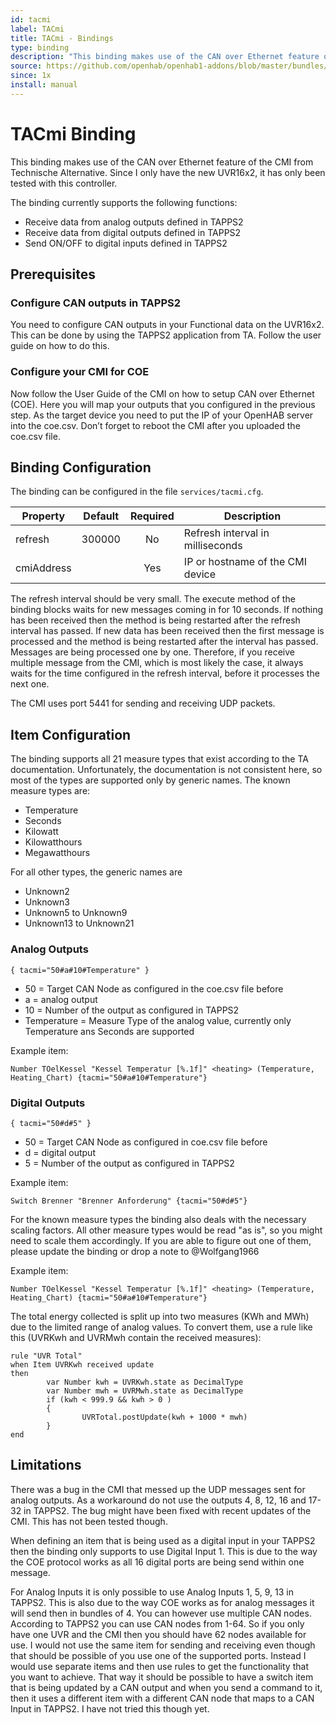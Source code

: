 ```yaml
---
id: tacmi
label: TACmi
title: TACmi - Bindings
type: binding
description: "This binding makes use of the CAN over Ethernet feature of the CMI from Technische Alternative. Since I only have the new UVR16x2, it has only been tested with this controller."
source: https://github.com/openhab/openhab1-addons/blob/master/bundles/binding/org.openhab.binding.tacmi/README.md
since: 1x
install: manual
---
```


<!-- Attention authors: Do not edit directly. Please add your changes to the appropriate source repository -->


# TACmi Binding

This binding makes use of the CAN over Ethernet feature of the CMI from Technische Alternative. Since I only have the new UVR16x2, it has only been tested with this controller.

The binding currently supports the following functions:

* Receive data from analog outputs defined in TAPPS2
* Receive data from digital outputs defined in TAPPS2
* Send ON/OFF to digital inputs defined in TAPPS2

## Prerequisites

### Configure CAN outputs in TAPPS2

You need to configure CAN outputs in your Functional data on the UVR16x2. This can be done by using the TAPPS2 application from TA. Follow the user guide on how to do this.

### Configure your CMI for COE

Now follow the User Guide of the CMI on how to setup CAN over Ethernet (COE). Here you will map your outputs that you configured in the previous step. As the target device you need to put the IP of your OpenHAB server into the coe.csv. Don’t forget to reboot the CMI after you uploaded the coe.csv file.

## Binding Configuration

The binding can be configured in the file `services/tacmi.cfg`.

| Property | Default | Required | Description |
|----------|---------|:--------:|-------------|
| refresh  | 300000  |   No     | Refresh interval in milliseconds |
| cmiAddress |       |   Yes    | IP or hostname of the CMI device |

The refresh interval should be very small. The execute method of the binding blocks waits for new messages coming in for 10 seconds. If nothing has been received then the method is being restarted after the refresh interval has passed. If new data has been received then the first message is processed and the method is being restarted after the interval has passed. Messages are being processed one by one. Therefore, if you receive multiple message from the CMI, which is most likely the case, it always waits for the time configured in the refresh interval, before it processes the next one.

The CMI uses port 5441 for sending and receiving UDP packets.

## Item Configuration

The binding supports all 21 measure types that exist according to the TA documentation. Unfortunately, the documentation is not consistent here, so most of the types are supported only by generic names. The known measure types are:

* Temperature 
* Seconds
* Kilowatt
* Kilowatthours
* Megawatthours

For all other types, the generic names are

* Unknown2
* Unknown3
* Unknown5 to Unknown9
* Unknown13 to Unknown21

### Analog Outputs

```
{ tacmi="50#a#10#Temperature" }
```

* 50 = Target CAN Node as configured in the coe.csv file before
* a = analog output
* 10 = Number of the output as configured in TAPPS2
* Temperature = Measure Type of the analog value, currently only Temperature ans Seconds are supported

Example item:

```
Number TOelKessel "Kessel Temperatur [%.1f]" <heating> (Temperature, Heating_Chart) {tacmi="50#a#10#Temperature"}
```

### Digital Outputs

```
{ tacmi="50#d#5" }
```

* 50 = Target CAN Node as configured in coe.csv file before
* d = digital output
* 5 = Number of the output as configured in TAPPS2

Example item:

```
Switch Brenner "Brenner Anforderung" {tacmi="50#d#5"}
```

For the known measure types the binding also deals with the necessary scaling factors. All other measure types would be read "as is", so you might need to scale them accordingly. If you are able to figure out one of them, please update the binding or drop a note to @Wolfgang1966

Example item:

```
Number TOelKessel "Kessel Temperatur [%.1f]" <heating> (Temperature, Heating_Chart) {tacmi="50#a#10#Temperature"}
```

The total energy collected is split up into two measures (KWh and MWh) due to the limited range of analog values. To convert them, use a rule like this (UVRKwh and UVRMwh contain the received measures):

```
rule "UVR Total"
when Item UVRKwh received update
then
        var Number kwh = UVRKwh.state as DecimalType
        var Number mwh = UVRMwh.state as DecimalType
        if (kwh < 999.9 && kwh > 0 )
        {
                UVRTotal.postUpdate(kwh + 1000 * mwh)
        }
end
```

## Limitations

There was a bug in the CMI that messed up the UDP messages sent for analog outputs. As a workaround do not use the outputs 4, 8, 12, 16 and 17-32 in TAPPS2. The bug might have been fixed with recent updates of the CMI. This has not been tested though.

When defining an item that is being used as a digital input in your TAPPS2 then the binding only supports to use Digital Input 1. This is due to the way the COE protocol works as all 16 digital ports are being send within one message. 

For Analog Inputs it is only possible to use Analog Inputs 1, 5, 9, 13 in TAPPS2. This is also due to the way COE works as for analog messages it will send then in bundles of 4. You can however use multiple CAN nodes. According to TAPPS2 you can use CAN nodes from 1-64. So if you only have one UVR and the CMI then you should have 62 nodes available for use. I would not use the same item for sending and receiving even though that should be possible of you use one of the supported ports. Instead I would use separate items and then use rules to get the functionality that you want to achieve. That way it should be possible to have a switch item that is being updated by a CAN output and when you send a command to it, then it uses a different item with a different CAN node that maps to a CAN Input in TAPPS2. I have not tried this though yet.

<DocPreviousVersions/>
<EditPageLink/>
